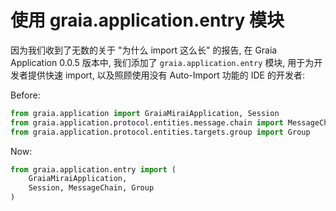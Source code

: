 # 使用 graia.application.entry 模块

因为我们收到了无数的关于 "为什么 import 这么长" 的报告, 在 Graia Application 0.0.5 版本中,
我们添加了 `graia.application.entry` 模块, 用于为开发者提供快速 import,
以及照顾使用没有 Auto-Import 功能的 IDE 的开发者:

Before:

``` python
from graia.application import GraiaMiraiApplication, Session
from graia.application.protocol.entities.message.chain import MessageChain
from graia.application.protocol.entities.targets.group import Group
```

Now:

``` python
from graia.application.entry import (
    GraiaMiraiApplication,
    Session, MessageChain, Group
)
```